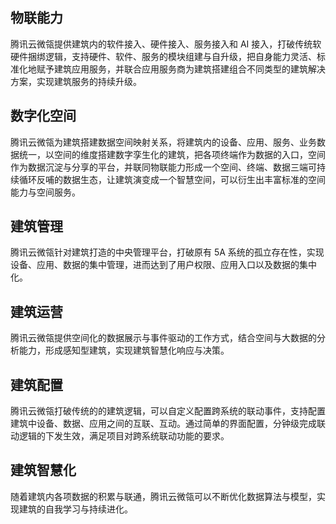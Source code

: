 ## 物联能力
腾讯云微瓴提供建筑内的软件接入、硬件接入、服务接入和 AI 接入，打破传统软硬件捆绑逻辑，支持硬件、软件、服务的模块组建与自升级，把自身能力灵活、标准化地赋予建筑应用服务，并联合应用服务商为建筑搭建组合不同类型的建筑解决方案，实现建筑服务的持续升级。

## 数字化空间
腾讯云微瓴为建筑搭建数据空间映射关系，将建筑内的设备、应用、服务、业务数据统一，以空间的维度搭建数字孪生化的建筑，把各项终端作为数据的入口，空间作为数据沉淀与分享的平台，并联同物联能力形成一个空间、终端、数据三端可持续循环反哺的数据生态，让建筑演变成一个智慧空间，可以衍生出丰富标准的空间能力与空间服务。

## 建筑管理
腾讯云微瓴针对建筑打造的中央管理平台，打破原有 5A 系统的孤立存在性，实现设备、应用、数据的集中管理，进而达到了用户权限、应用入口以及数据的集中化。

## 建筑运营
腾讯云微瓴提供空间化的数据展示与事件驱动的工作方式，结合空间与大数据的分析能力，形成感知型建筑，实现建筑智慧化响应与决策。

## 建筑配置
腾讯云微瓴打破传统的的建筑逻辑，可以自定义配置跨系统的联动事件，支持配置建筑中设备、数据、应用之间的互联、互动。通过简单的界面配置，分钟级完成联动逻辑的下发生效，满足项目对跨系统联动功能的要求。

## 建筑智慧化
随着建筑内各项数据的积累与联通，腾讯云微瓴可以不断优化数据算法与模型，实现建筑的自我学习与持续进化。
